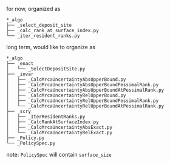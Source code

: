 for now, organized as

```
*_algo
├── _select_deposit_site
├── _calc_rank_at_surface_index.py
└── _iter_resident_ranks.py
```


long term, would like to organize as

```
*_algo
├── _enact
│   └── _SelectDepositSite.py
├── _invar
│   ├── _CalcMrcaUncertaintyAbsUpperBound.py
│   ├── _CalcMrcaUncertaintyAbsUpperBoundPessimalRank.py
│   ├── _CalcMrcaUncertaintyAbsUpperBoundAtPessimalRank.py
│   ├── _CalcMrcaUncertaintyRelUpperBound.py
│   ├── _CalcMrcaUncertaintyRelUpperBoundPessimalRank.py
│   └── _CalcMrcaUncertaintyRelUpperBoundAtPessimalRank.py
├── _scry
│   ├── _IterResidentRanks.py
│   ├── _CalcRankAtSurfaceIndex.py
│   ├── _CalcMrcaUncertaintyAbsExact.py
│   └── _CalcMrcaUncertaintyRelExact.py
├── _Policy.py
└── _PolicySpec.py
```

note: `PolicySpec` will contain `surface_size`
